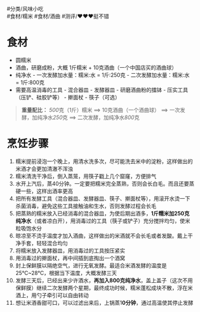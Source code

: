 #分类/风味小吃  
#食材/糯米 #食材/酒曲 
#测评/❤️❤️❤️挺不错 

# 食材
- 圆糯米
- 酒曲，研磨成粉，大概 1斤糯米 + 10克酒曲（一个中国店买的酒曲球）
- 纯净水
	  - 一次发酵加水量：糯米:水 = 1斤:250克
	  - 二次发酵加水量：糯米:水 = 1斤:800克
- 需要高温消毒的工具
	  - 混合器皿
	  - 发酵器皿
	  - 研磨酒曲粉的擂钵
	  - 压实工具（压铲、硅胶铲等）
	  - 擀面杖
	  - 筷子（可选）

>**重量配比：**
>*500*克（1斤）糯米
> 	==> 10克酒曲（一个酒曲球）
>	 ==> 一次发酵，加纯净水*250*克
>	 ==> 二次发酵，加纯净水*800*克 
# 烹饪步骤
1. 糯米提前浸泡一个晚上，用清水洗多次，尽可能洗去米中的淀粉，这样做出的米酒才会更加清澈不浑浊
2. 糯米清洗干净后，倒入蒸笼，用筷子戳上几个窟窿，方便排气
3. 水开上汽后，蒸40分钟。一定要把糯米完全蒸熟，否则会长白毛。而且还要蒸硬一些，这样出酒率更高
4. 把所有发酵工具（混合器皿、发酵器皿、筷子、擀面杖等），用滚开水烫一下杀菌消毒，避免这些工具接触油和生水，否则发酵过程会长毛
5. 把蒸熟的糯米放入已经消毒的混合器皿，为使后期出酒多，**1斤糯米加250克纯净水**（或者凉白开），用消毒过的工具（筷子或铲子）充分搅拌均匀，使米粒吸饱水分
6. 晾凉至不烫手温度才加入酒曲，这样做出的米酒就不会长毛或者发酸。戴上干净手套，轻轻混合均匀
7. 将糯米放入发酵器皿，用消毒过的工具按压紧实
8. 用消毒过的擀面杖，再中间插到底掏出一个酒窝
9. 封上保鲜膜以隔绝空气，进行无氧发酵。最适合米酒发酵的温度是25°C~28°C，根据当下温度，大概发酵三天
10. 发酵三天后，已经出来少许酒水，**再加入800克纯净水**，盖上盖子（这次不用保鲜膜）继续二次发酵两个星期，最终成功时候，糯米蓬松成块不散，浮在米酒上，用勺子牵引可以自由转动
11. 想让米酒香甜可口，可以过滤出来后，上锅蒸1**0分钟**，通过高温使其停止发酵
